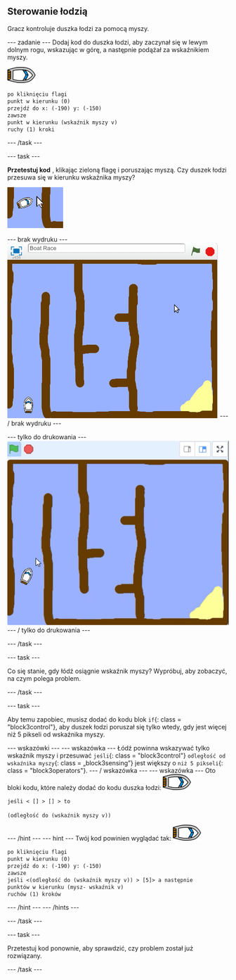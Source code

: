 ## Sterowanie łodzią

Gracz kontroluje duszka łodzi za pomocą myszy.

\--- zadanie \--- Dodaj kod do duszka łodzi, aby zaczynał się w lewym dolnym rogu, wskazując w górę, a następnie podążał za wskaźnikiem myszy.

![duszek łodzi](images/boat_resize.png)

```blocks3
po kliknięciu flagi
punkt w kierunku (0)
przejdź do x: (-190) y: (-150)
zawsze
punkt w kierunku (wskaźnik myszy v)
ruchy (1) kroki
```

\--- /task \---

\--- task \---

**Przetestuj kod** , klikając zieloną flagę i poruszając myszą. Czy duszek łodzi przesuwa się w kierunku wskaźnika myszy?

![zrzut ekranu](images/boat-mouse.png)

\--- brak wydruku \--- ![screenshot](images/boat-pointer-test-anim.gif) \--- / brak wydruku \---

\--- tylko do drukowania \--- ![screenshot](images/boat-pointer-test-anim.png) \--- / tylko do drukowania \---

\--- /task \---

\--- task \---

Co się stanie, gdy łódź osiągnie wskaźnik myszy? Wypróbuj, aby zobaczyć, na czym polega problem.

\--- /task \---

\--- task \---

Aby temu zapobiec, musisz dodać do kodu blok `if`{: class = "block3control"}, aby duszek łodzi poruszał się tylko wtedy, gdy jest więcej niż 5 pikseli od wskaźnika myszy.

\--- wskazówki \--- \--- wskazówka \--- Łódź powinna wskazywać tylko wskaźnik myszy i przesuwać `jeśli`{: class = "block3control"} `odległość od wskaźnika myszy`{: class = „block3sensing”} jest większy o `niż 5 pikseli`{: class = "block3operators"}. \--- / wskazówka \--- \--- wskazówka \--- Oto bloki kodu, które należy dodać do kodu duszka łodzi: ![duszek łodzi](images/boat_resize.png)

```blocks3
jeśli < [] > [] > to

(odległość do (wskaźnik myszy v))
```

\--- /hint \--- \--- hint \--- Twój kod powinien wyglądać tak: ![duszek łodzi](images/boat_resize.png)

```blocks3
po kliknięciu flagi
punkt w kierunku (0)
przejdź do x: (-190) y: (-150)
zawsze
jeśli <(odległość do (wskaźnik myszy v)) > [5]> a następnie
punktów w kierunku (mysz- wskaźnik v)
ruchów (1) kroków
```

\--- /hint \--- \--- /hints \---

\--- /task \---

\--- task \---

Przetestuj kod ponownie, aby sprawdzić, czy problem został już rozwiązany.

\--- /task \---